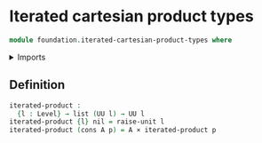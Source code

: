 # Iterated cartesian product types

```agda
module foundation.iterated-cartesian-product-types where
```

<details><summary>Imports</summary>

```agda
open import elementary-number-theory.natural-numbers

open import foundation.cartesian-product-types
open import foundation.unit-type
open import foundation.universe-levels

open import lists.lists
```

</details>

## Definition

```agda
iterated-product :
  {l : Level} → list (UU l) → UU l
iterated-product {l} nil = raise-unit l
iterated-product (cons A p) = A × iterated-product p
```
